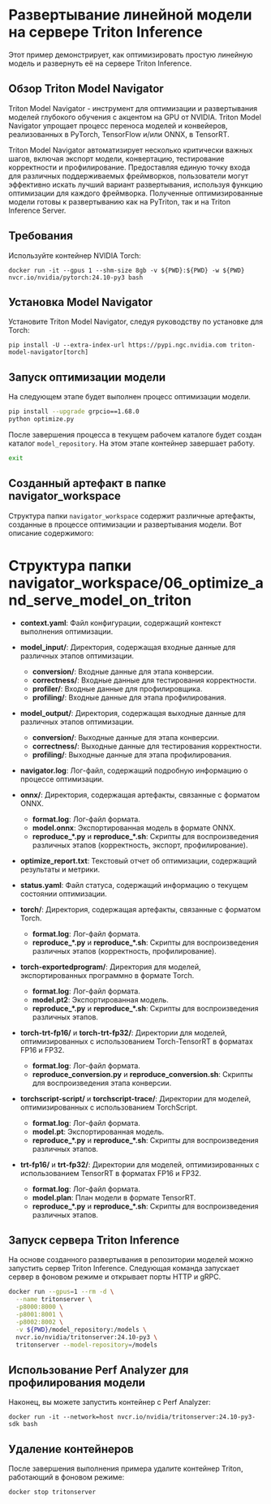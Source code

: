 # Развертывание линейной модели на сервере Triton Inference

Этот пример демонстрирует, как оптимизировать простую линейную модель и развернуть её на сервере Triton Inference.

## Обзор Triton Model Navigator

Triton Model Navigator - инструмент для оптимизации и развертывания моделей глубокого обучения с акцентом на GPU от NVIDIA. Triton Model Navigator упрощает процесс переноса моделей и конвейеров, реализованных в PyTorch, TensorFlow и/или ONNX, в TensorRT.

Triton Model Navigator автоматизирует несколько критически важных шагов, включая экспорт модели, конвертацию, тестирование корректности и профилирование. Предоставляя единую точку входа для различных поддерживаемых фреймворков, пользователи могут эффективно искать лучший вариант развертывания, используя функцию оптимизации для каждого фреймворка. Полученные оптимизированные модели готовы к развертыванию как на PyTriton, так и на Triton Inference Server.

## Требования

Используйте контейнер NVIDIA Torch:
````shell
docker run -it --gpus 1 --shm-size 8gb -v ${PWD}:${PWD} -w ${PWD} nvcr.io/nvidia/pytorch:24.10-py3 bash
````

## Установка Model Navigator

Установите Triton Model Navigator, следуя руководству по установке для Torch:

````shell
pip install -U --extra-index-url https://pypi.ngc.nvidia.com triton-model-navigator[torch]
````

## Запуск оптимизации модели

На следующем этапе будет выполнен процесс оптимизации модели.

````bash
pip install --upgrade grpcio==1.68.0
python optimize.py
````

После завершения процесса в текущем рабочем каталоге будет создан каталог `model_repository`.
На этом этапе контейнер завершает работу.

````bash
exit
````

## Созданный артефакт в папке navigator_workspace

Структура папки `navigator_workspace` содержит различные артефакты, созданные в процессе оптимизации и развертывания модели. Вот описание содержимого:
# Структура папки navigator_workspace/06_optimize_and_serve_model_on_triton

- **context.yaml**: Файл конфигурации, содержащий контекст выполнения оптимизации.

- **model_input/**: Директория, содержащая входные данные для различных этапов оптимизации.
  - **conversion/**: Входные данные для этапа конверсии.
  - **correctness/**: Входные данные для тестирования корректности.
  - **profiler/**: Входные данные для профилировщика.
  - **profiling/**: Входные данные для этапа профилирования.

- **model_output/**: Директория, содержащая выходные данные для различных этапов оптимизации.
  - **conversion/**: Выходные данные для этапа конверсии.
  - **correctness/**: Выходные данные для тестирования корректности.
  - **profiling/**: Выходные данные для этапа профилирования.

- **navigator.log**: Лог-файл, содержащий подробную информацию о процессе оптимизации.

- **onnx/**: Директория, содержащая артефакты, связанные с форматом ONNX.
  - **format.log**: Лог-файл формата.
  - **model.onnx**: Экспортированная модель в формате ONNX.
  - **reproduce_*.py** и **reproduce_*.sh**: Скрипты для воспроизведения различных этапов (корректность, экспорт, профилирование).

- **optimize_report.txt**: Текстовый отчет об оптимизации, содержащий результаты и метрики.

- **status.yaml**: Файл статуса, содержащий информацию о текущем состоянии оптимизации.

- **torch/**: Директория, содержащая артефакты, связанные с форматом Torch.
  - **format.log**: Лог-файл формата.
  - **reproduce_*.py** и **reproduce_*.sh**: Скрипты для воспроизведения различных этапов (корректность, профилирование).

- **torch-exportedprogram/**: Директория для моделей, экспортированных программно в формате Torch.
  - **format.log**: Лог-файл формата.
  - **model.pt2**: Экспортированная модель.
  - **reproduce_*.py** и **reproduce_*.sh**: Скрипты для воспроизведения различных этапов.

- **torch-trt-fp16/** и **torch-trt-fp32/**: Директории для моделей, оптимизированных с использованием Torch-TensorRT в форматах FP16 и FP32.
  - **format.log**: Лог-файл формата.
  - **reproduce_conversion.py** и **reproduce_conversion.sh**: Скрипты для воспроизведения этапа конверсии.

- **torchscript-script/** и **torchscript-trace/**: Директории для моделей, оптимизированных с использованием TorchScript.
  - **format.log**: Лог-файл формата.
  - **model.pt**: Экспортированная модель.
  - **reproduce_*.py** и **reproduce_*.sh**: Скрипты для воспроизведения различных этапов.

- **trt-fp16/** и **trt-fp32/**: Директории для моделей, оптимизированных с использованием TensorRT в форматах FP16 и FP32.
  - **format.log**: Лог-файл формата.
  - **model.plan**: План модели в формате TensorRT.
  - **reproduce_*.py** и **reproduce_*.sh**: Скрипты для воспроизведения различных этапов.


## Запуск сервера Triton Inference

На основе созданного развертывания в репозитории моделей можно запустить сервер Triton Inference.
Следующая команда запускает сервер в фоновом режиме и открывает порты HTTP и gRPC.

````bash
docker run --gpus=1 --rm -d \
  --name tritonserver \
  -p8000:8000 \
  -p8001:8001 \
  -p8002:8002 \
  -v ${PWD}/model_repository:/models \
  nvcr.io/nvidia/tritonserver:24.10-py3 \
  tritonserver --model-repository=/models
````

## Использование Perf Analyzer для профилирования модели

Наконец, вы можете запустить контейнер с Perf Analyzer:
````shell
docker run -it --network=host nvcr.io/nvidia/tritonserver:24.10-py3-sdk bash
````

## Удаление контейнеров

После завершения выполнения примера удалите контейнер Triton, работающий в фоновом режиме:
````bash
docker stop tritonserver
````